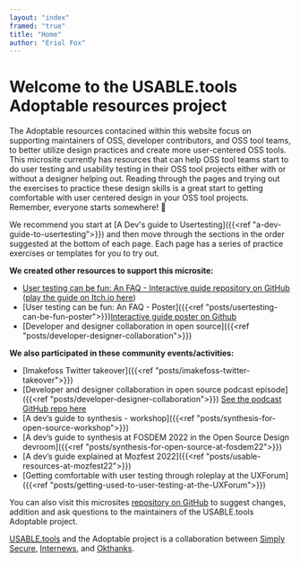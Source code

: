 ```yaml
---
layout: "index"
framed: "true"
title: "Home"
author: "Eriol Fox"
---
```


# Welcome to the USABLE.tools Adoptable resources project
The Adoptable resources contacined within this website focus on supporting maintainers of OSS, developer contributors, and OSS tool teams, to better utilize design practices and create more user-centered OSS tools. This microsite currently has resources that can help OSS tool teams start to do user testing and usability testing in their OSS tool projects either with or without a designer helping out. Reading through the pages and trying out the exercises to practice these design skills is a great start to getting comfortable with user centered design in your OSS tool projects. Remember, everyone starts somewhere! 🎉

We recommend you start at [A Dev's guide to Usertesting]({{<ref "a-dev-guide-to-usertesting">}}) and then move through the sections in the order suggested at the bottom of each page. Each page has a series of practice exercises or templates for you to try out.

**We created other resources to support this microsite:**
- [User testing can be fun: An FAQ - Interactive guide repository on GitHub](https://github.com/simplysecure/usable-user-testing-can-be-fun) ([play the guide on Itch.io here](https://usable.itch.io/user-testing-can-be-fun-a-guide-for-oss-developers-and-tool-teams-on-how-to-user))
- [User testing can be fun: An FAQ - Poster]({{<ref "posts/usertesting-can-be-fun-poster">}})[Interactive guide poster on Github](https://github.com/simplysecure/usable-user-testing-can-be-fun-poster) 
- [Developer and designer collaboration in open source]({{<ref "posts/developer-designer-collaboration">}})

**We also participated in these community events/activities:**

- [Imakefoss Twitter takeover]({{<ref "posts/imakefoss-twitter-takeover">}})
- [Developer and designer collaboration in open source podcast episode]({{<ref "posts/developer-designer-collaboration">}}) [See the podcast GitHub repo here](https://github.com/simplysecure/designer-developer-collaboration-in-OSS)
- [A dev’s guide to synthesis - workshop]({{<ref "posts/synthesis-for-open-source-workshop">}})
- [A dev’s guide to synthesis at FOSDEM 2022 in the Open Source Design devroom]({{<ref "posts/synthesis-for-open-source-at-fosdem22">}})
- [A dev’s guide explained at Mozfest 2022]({{<ref "posts/usable-resources-at-mozfest22">}})
- [Getting comfortable with user testing through roleplay at the UXForum]({{<ref "posts/getting-used-to-user-testing-at-the-UXForum">}})

You can also visit this microsites [repository on GitHub](https://github.com/simplysecure/devs-guide-to) to suggest changes, addition and ask questions to the maintainers of the USABLE.tools Adoptable project.

[USABLE.tools](https://usable.tools/) and the Adoptable project is a collaboration between [Simply Secure](https://simplysecure.org/), [Internews](https://internews.org/), and [Okthanks](https://okthanks.com/).